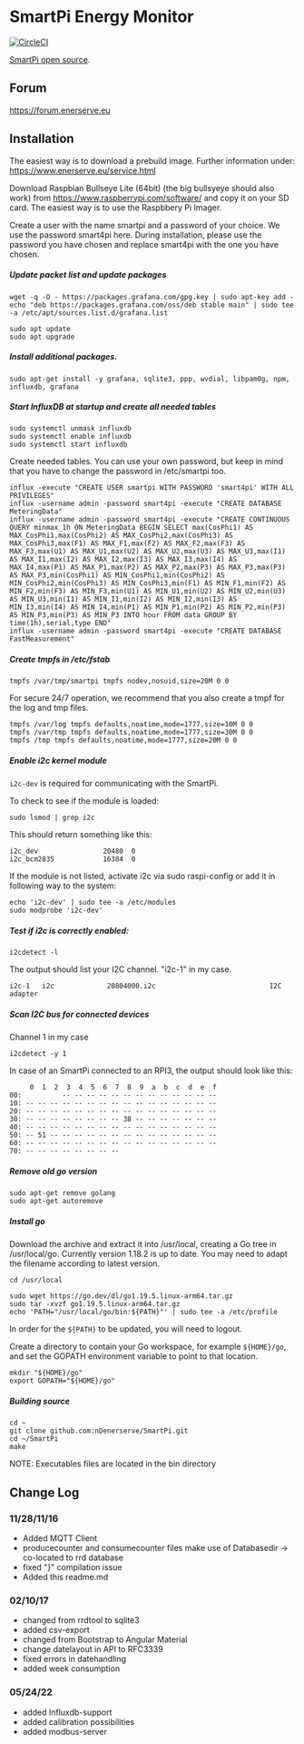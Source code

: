 # SmartPi Energy Monitor 

[![CircleCI](https://circleci.com/gh/nDenerserve/SmartPi.svg?style=svg)](https://circleci.com/gh/nDenerserve/SmartPi)

[SmartPi open source](http://www.enerserve.eu.eu/products/smartpi).

## Forum
https://forum.enerserve.eu

## Installation
The easiest way is to download a prebuild image.
Further information under: https://www.enerserve.eu/service.html

Download Raspbian Bullseye Lite (64bit) (the big bullsyeye should also work) from https://www.raspberrypi.com/software/ and copy it on your SD card. The easiest way is to use the Raspbbery Pi Imager.

Create a user with the name smartpi and a password of your choice. We use the password smart4pi here. During installation, please use the password you have chosen and replace smart4pi with the one you have chosen.

##### Update packet list and update packages
    
    wget -q -O - https://packages.grafana.com/gpg.key | sudo apt-key add -
    echo "deb https://packages.grafana.com/oss/deb stable main" | sudo tee -a /etc/apt/sources.list.d/grafana.list

    sudo apt update
    sudo apt upgrade

##### Install additional packages.

    sudo apt-get install -y grafana, sqlite3, ppp, wvdial, libpam0g, npm, influxdb, grafana

##### Start InfluxDB at startup and create all needed tables

    sudo systemctl unmask influxdb
    sudo systemctl enable influxdb
    sudo systemctl start influxdb

Create needed tables. You can use your own password, but keep in mind that you have to change the password in /etc/smartpi too.

    influx -execute "CREATE USER smartpi WITH PASSWORD 'smart4pi' WITH ALL PRIVILEGES"
    influx -username admin -password smart4pi -execute "CREATE DATABASE MeteringData"
    influx -username admin -password smart4pi -execute "CREATE CONTINUOUS QUERY minmax_1h ON MeteringData BEGIN SELECT max(CosPhi1) AS MAX_CosPhi1,max(CosPhi2) AS MAX_CosPhi2,max(CosPhi3) AS MAX_CosPhi3,max(F1) AS MAX_F1,max(F2) AS MAX_F2,max(F3) AS MAX_F3,max(U1) AS MAX_U1,max(U2) AS MAX_U2,max(U3) AS MAX_U3,max(I1) AS MAX_I1,max(I2) AS MAX_I2,max(I3) AS MAX_I3,max(I4) AS MAX_I4,max(P1) AS MAX_P1,max(P2) AS MAX_P2,max(P3) AS MAX_P3,max(P3) AS MAX_P3,min(CosPhi1) AS MIN_CosPhi1,min(CosPhi2) AS MIN_CosPhi2,min(CosPhi3) AS MIN_CosPhi3,min(F1) AS MIN_F1,min(F2) AS MIN_F2,min(F3) AS MIN_F3,min(U1) AS MIN_U1,min(U2) AS MIN_U2,min(U3) AS MIN_U3,min(I1) AS MIN_I1,min(I2) AS MIN_I2,min(I3) AS MIN_I3,min(I4) AS MIN_I4,min(P1) AS MIN_P1,min(P2) AS MIN_P2,min(P3) AS MIN_P3,min(P3) AS MIN_P3 INTO hour FROM data GROUP BY time(1h),serial,type END"
    influx -username admin -password smart4pi -execute "CREATE DATABASE FastMeasurement"

##### Create tmpfs in /etc/fstab

    tmpfs /var/tmp/smartpi tmpfs nodev,nosuid,size=20M 0 0
    

For secure 24/7 operation, we recommend that you also create a tmpf for the log and tmp files.

    tmpfs /var/log tmpfs defaults,noatime,mode=1777,size=10M 0 0
    tmpfs /var/tmp tmpfs defaults,noatime,mode=1777,size=30M 0 0
    tmpfs /tmp tmpfs defaults,noatime,mode=1777,size=20M 0 0

##### Enable i2c kernel module

`i2c-dev` is required for communicating with the SmartPi.

To check to see if the module is loaded:

    sudo lsmod | grep i2c

This should return something like this:

    i2c_dev                20480  0
    i2c_bcm2835            16384  0


If the module is not listed, activate i2c via 
sudo raspi-config or add it in following way to the system: 

    echo 'i2c-dev' | sudo tee -a /etc/modules
    sudo modprobe 'i2c-dev'

##### Test if i2c is correctly enabled:

    i2cdetect -l

The output should list your I2C channel. "i2c-1" in my case.

    i2c-1   i2c             20804000.i2c                            I2C adapter

##### Scan I2C bus for connected devices
Channel 1 in my case

    i2cdetect -y 1

In case of an SmartPi connected to an RPI3, the output should look like this:

         0  1  2  3  4  5  6  7  8  9  a  b  c  d  e  f
    00:          -- -- -- -- -- -- -- -- -- -- -- -- --
    10: -- -- -- -- -- -- -- -- -- -- -- -- -- -- -- --
    20: -- -- -- -- -- -- -- -- -- -- -- -- -- -- -- --
    30: -- -- -- -- -- -- -- -- 38 -- -- -- -- -- -- --
    40: -- -- -- -- -- -- -- -- -- -- -- -- -- -- -- --
    50: -- 51 -- -- -- -- -- -- -- -- -- -- -- -- -- --
    60: -- -- -- -- -- -- -- -- -- -- -- -- -- -- -- --
    70: -- -- -- -- -- -- -- --

##### Remove old go version

    sudo apt-get remove golang
    sudo apt-get autoremove

##### Install go
Download the archive and extract it into /usr/local, creating a Go tree in /usr/local/go.
Currently version 1.18.2 is up to date. You may need to adapt the filename according to latest version.

    cd /usr/local

    sudo wget https://go.dev/dl/go1.19.5.linux-arm64.tar.gz
    sudo tar -xvzf go1.19.5.linux-arm64.tar.gz
    echo 'PATH="/usr/local/go/bin:${PATH}"' | sudo tee -a /etc/profile




In order for the `${PATH}` to be updated, you will need to logout.

Create a directory to contain your Go workspace, for example `${HOME}/go`,
and set the GOPATH environment variable to point to that location.

    mkdir "${HOME}/go"
    export GOPATH="${HOME}/go"

##### Building source

    cd ~
    git clone github.com:nDenerserve/SmartPi.git
    cd ~/SmartPi
    make

NOTE: Executables files are located in the bin directory



## Change Log

### 11/28/11/16
 * Added MQTT Client
 * producecounter and consumecounter files make use of Databasedir -> co-located to rrd database
 * fixed "}" compilation issue
 * Added this readme.md

### 02/10/17
 * changed from rrdtool to sqlite3
 * added csv-export
 * changed from Bootstrap to Angular Material
 * change datelayout in API to RFC3339
 * fixed errors in datehandling
 * added week consumption

 ### 05/24/22
 * added Influxdb-support
 * added calibration possibilities
 * added modbus-server
 
